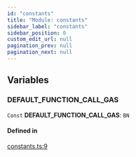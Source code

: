 ```yaml
---
id: "constants"
title: "Module: constants"
sidebar_label: "constants"
sidebar_position: 0
custom_edit_url: null
pagination_prev: null
pagination_next: null
---
```


## Variables

### DEFAULT\_FUNCTION\_CALL\_GAS

 `Const` **DEFAULT\_FUNCTION\_CALL\_GAS**: `BN`

#### Defined in

[constants.ts:9](https://github.com/maxhr/near--near-api-js/blob/57fed346/packages/near-api-js/src/constants.ts#L9)
